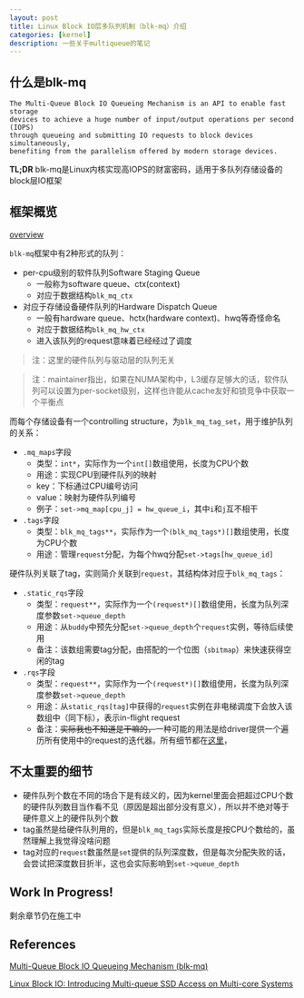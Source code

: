 ```yaml
---
layout: post
title: Linux Block IO层多队列机制（blk-mq）介绍
categories: [kernel]
description: 一些关于multiqueue的笔记
---
```


## 什么是blk-mq

```
The Multi-Queue Block IO Queueing Mechanism is an API to enable fast storage
devices to achieve a huge number of input/output operations per second (IOPS)
through queueing and submitting IO requests to block devices simultaneously,
benefiting from the parallelism offered by modern storage devices.
```

**TL;DR** blk-mq是Linux内核实现高IOPS的财富密码，适用于多队列存储设备的block层IO框架

## 框架概览

[overview](/img/blk-mq-overview.png)

`blk-mq`框架中有2种形式的队列：
- per-cpu级别的软件队列Software Staging Queue
    - 一般称为software queue、ctx(context)
    - 对应于数据结构`blk_mq_ctx`
- 对应于存储设备硬件队列的Hardware Dispatch Queue
    - 一般有hardware queue、hctx(hardware context)、hwq等奇怪命名
    - 对应于数据结构`blk_mq_hw_ctx`
    - 进入该队列的request意味着已经经过了调度

> 注：这里的硬件队列与驱动层的队列无关

> 注：maintainer指出，如果在NUMA架构中，L3缓存足够大的话，软件队列可以设置为per-socket级别，这样也许能从cache友好和锁竞争中获取一个平衡点

而每个存储设备有一个controlling structure，为`blk_mq_tag_set`，用于维护队列的关系：
- `.mq_maps`字段
    - 类型：`int*`，实际作为一个`int[]`数组使用，长度为CPU个数
    - 用途：实现CPU到硬件队列的映射
    - key：下标通过CPU编号访问
    - value：映射为硬件队列编号
    - 例子：`set->mq_map[cpu_j] = hw_queue_i`，其中`i`和`j`互不相干
- `.tags`字段
    - 类型：`blk_mq_tags**`，实际作为一个`(blk_mq_tags*)[]`数组使用，长度为CPU个数
    - 用途：管理`request`分配，为每个hwq分配`set->tags[hw_queue_id]`

硬件队列关联了tag，实则简介关联到`request`，其结构体对应于`blk_mq_tags`：
- `.static_rqs`字段
    - 类型：`request**`，实际作为一个`(request*)[]`数组使用，长度为队列深度参数`set->queue_depth`
    - 用途：从`buddy`中预先分配`set->queue_depth`个`request`实例，等待后续使用
    - 备注：该数组需要tag分配，由搭配的一个位图（`sbitmap`）来快速获得空闲的tag
- `.rqs`字段
    - 类型：`request**`，实际作为一个`(request*)[]`数组使用，长度为队列深度参数`set->queue_depth`
    - 用途：从`static_rqs[tag]`中获得的`request`实例在非电梯调度下会放入该数组中（同下标），表示in-flight request
    - 备注：<del>实际我也不知道是干嘛的，</del>一种可能的用法是给driver提供一个遍历所有使用中的request的迭代器。所有细节都在[这里](https://elixir.bootlin.com/linux/v4.18.20/A/ident/rqs)，

## 不太重要的细节

* 硬件队列个数在不同的场合下是有歧义的，因为kernel里面会把超过CPU个数的硬件队列数目当作看不见（原因是超出部分没有意义），所以并不绝对等于硬件意义上的硬件队列个数
* tag虽然是给硬件队列用的，但是`blk_mq_tags`实际长度是按CPU个数给的，虽然理解上我觉得没啥问题
* tag对应的`request`数虽然是`set`提供的队列深度数，但是每次分配失败的话，会尝试把深度数目折半，这也会实际影响到`set->queue_depth`

## Work In Progress!

剩余章节仍在施工中

## References

[Multi-Queue Block IO Queueing Mechanism (blk-mq)](https://www.kernel.org/doc/html/latest/_sources/block/blk-mq.rst.txt)

[Linux Block IO: Introducing Multi-queue SSD Access on Multi-core Systems](https://kernel.dk/systor13-final18.pdf)
